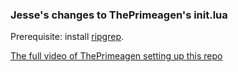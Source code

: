 ### Jesse's changes to ThePrimeagen's init.lua
Prerequisite: install [ripgrep](https://github.com/BurntSushi/ripgrep).

[The full video of ThePrimeagen setting up this repo](https://www.youtube.com/watch?v=w7i4amO_zaE)
